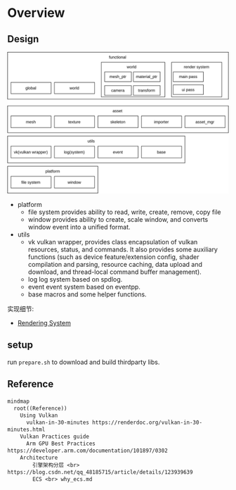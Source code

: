 # Overview

## Design
![archi](imgs/mango_archi.svg)

* platform
    * file system
        provides ability to read, write, create, remove, copy file
    * window
        provides ability to create, scale window, and converts window event into a unified format.
* utils
    * vk
        vulkan wrapper, provides class encapsulation of vulkan resources, status, and commands. It also provides some auxiliary functions (such as device feature/extension config, shader compilation and parsing, resource caching, data upload and download, and thread-local command buffer management).
    * log
        log system based on spdlog.
    * event
        event system based on eventpp.
    * base
        macros and some helper functions.

实现细节:
* [Rendering System]()

## setup
run `prepare.sh` to download and build thirdparty libs.

## Reference
```mermaid
mindmap
  root((Reference))
    Using Vulkan
      vulkan-in-30-minutes https://renderdoc.org/vulkan-in-30-minutes.html    
    Vulkan Practices guide
      Arm GPU Best Practices https://developer.arm.com/documentation/101897/0302
    Architecture
        引擎架构分层 <br> https://blog.csdn.net/qq_48185715/article/details/123939639
        ECS <br> why_ecs.md
```